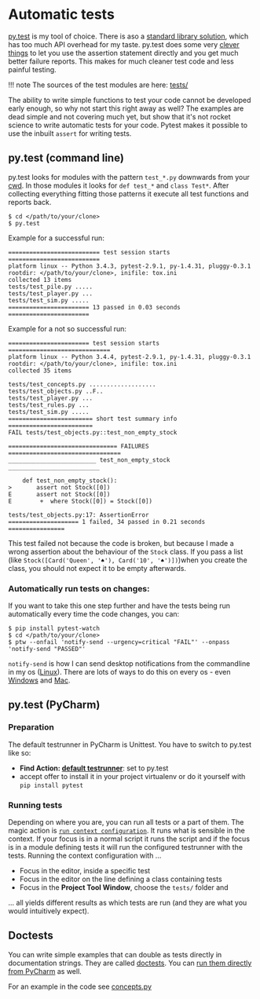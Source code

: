 # Automatic tests

[py.test](http://pytest.org) is my tool of choice. There is aso a [standard library solution](https://docs.python.org/3/library/unittest.html), which has too much API overhead for my taste. py.test does some very [clever things](https://pytest.org/latest/assert.html) to let you use the assertion statement directly and you get much better failure reports. This makes for much cleaner test code and less painful testing. 

!!! note 
    The sources of the test modules are here: [tests/](https://github.com/obestwalter/mau-mau/tree/master/tests)

The ability to write simple functions to test your code cannot be developed early enough, so why not start this right away as well? The examples are dead simple and not covering much yet, but show that it's not rocket science to write automatic tests for your code. Pytest makes it possible to use the inbuilt `assert` for writing tests.

## py.test (command line)

py.test looks for modules with the pattern `test_*.py` downwards from your [cwd](https://en.wikipedia.org/wiki/Working_directory). In those modules it looks for `def test_*` and `class Test*`. After collecting everything fitting those patterns it execute all test functions and reports back.

    $ cd </path/to/your/clone>
    $ py.test
    
Example for a successful run:

    ========================== test session starts ==========================
    platform linux -- Python 3.4.3, pytest-2.9.1, py-1.4.31, pluggy-0.3.1
    rootdir: </path/to/your/clone>, inifile: tox.ini
    collected 13 items 
    tests/test_pile.py .....
    tests/test_player.py ...
    tests/test_sim.py .....
    ======================= 13 passed in 0.03 seconds =======================

Example for a not so successful run:
    
    ======================= test session starts =============================
    platform linux -- Python 3.4.4, pytest-2.9.1, py-1.4.31, pluggy-0.3.1
    rootdir: </path/to/your/clone>, inifile: tox.ini
    collected 35 items 
    
    tests/test_concepts.py ...................
    tests/test_objects.py ..F..
    tests/test_player.py ...
    tests/test_rules.py ...
    tests/test_sim.py .....
    ======================== short test summary info ========================
    FAIL tests/test_objects.py::test_non_empty_stock
    
    =============================== FAILURES ================================
    _________________________ test_non_empty_stock __________________________
    
        def test_non_empty_stock():
    >       assert not Stock([0])
    E       assert not Stock([0])
    E        +  where Stock([0]) = Stock([0])
    
    tests/test_objects.py:17: AssertionError
    ==================== 1 failed, 34 passed in 0.21 seconds ================

This test failed not because the code is broken, but because I made a wrong assertion about the behaviour of the `Stock` class. If you pass a list (like `Stock([Card('Queen', '♠'), Card('10', '♠')])`)when you create the class, you should not expect it to be empty afterwards.

### Automatically run tests on changes:

If you want to take this one step further and have the tests being run automatically every time the code changes, you can:

    $ pip install pytest-watch
    $ cd </path/to/your/clone>
    $ ptw --onfail 'notify-send --urgency=critical "FAIL"' --onpass 'notify-send "PASSED"'
    
`notify-send` is how I can send desktop notifications from the commandline in my os ([Linux](https://wiki.archlinux.org/index.php/Desktop_notifications)). There are lots of ways to do this on every os - even [Windows](https://github.com/nels-o/toaster) and [Mac](https://github.com/julienXX/terminal-notifier).

## py.test (PyCharm)

### Preparation

The default testrunner in PyCharm is Unittest. You have to switch to py.test like so: 
* **Find Action: [default testrunner](https://www.jetbrains.com/help/pycharm/2016.1/testing-frameworks.html)**: set to py.test 
* accept offer to install it in your project virtualenv or do it yourself with `pip install pytest`

### Running tests

Depending on where you are, you can run all tests or a part of them. The magic action is [`run context configuration`](https://www.jetbrains.com/help/pycharm/2016.1/creating-and-saving-temporary-run-debug-configurations.html). It runs what is sensible in the context. If your focus is in a normal script it runs the script and if the focus is in a module defining tests it will run the configured testrunner with the tests. Running the context configuration with ...

* Focus in the editor, inside a specific test
* Focus in the editor on the line defining a class containing tests
* Focus in the **Project Tool Window**, choose the `tests/` folder and 

... all yields different results as which tests are run (and they are what you would intuitively expect).

## Doctests

You can write simple examples that can double as tests directly in documentation strings. They are called [doctests](https://docs.python.org/3.5/library/doctest.html). You can [run them directly from PyCharm](https://www.jetbrains.com/help/pycharm/2016.1/run-debug-configuration-doctest.html) as well.

For an example in the code see [concepts.py](https://github.com/obestwalter/mau-mau/blob/master/mau_mau/concepts.py)
